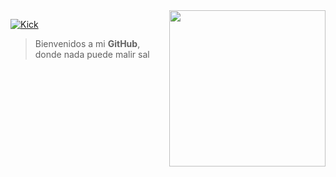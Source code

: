<img align="right" src="https://cdn.pixabay.com/animation/2024/05/16/21/45/21-45-34-3_512.gif" width="250" /> 

[![Kick](https://img.shields.io/badge/kick-53FC18?style=for-the-badge&logo=kick&logoColor=black&labelColor=53FC18&color=000)](https://kick.com/imsoto)

> Bienvenidos a mi **GitHub**, donde nada puede malir sal
